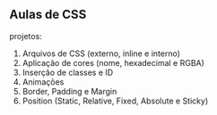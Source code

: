 ## Aulas de CSS

projetos:

1. Arquivos de CSS (externo, inline e interno)
2. Aplicação de cores (nome, hexadecimal e RGBA)
3. Inserção de classes e ID
4. Animações
5. Border, Padding e Margin
6. Position (Static, Relative, Fixed, Absolute e Sticky)













